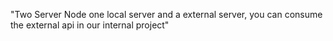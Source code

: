 "Two Server Node one local server and a external server, you can consume the external api in our internal project" 
